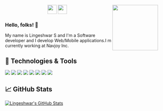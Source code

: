 <p>
  <a href="https://get.wallhere.com/photo/JavaScript-Google-node-js-HTML-Microsoft-Visual-Studio-Python-programming-code-web-development-programming-minimalism-icon-Software-developer-1790213.jpg"><img width="150" align='right' src="https://get.wallhere.com/photo/JavaScript-Google-node-js-HTML-Microsoft-Visual-Studio-Python-programming-code-web-development-programming-minimalism-icon-Software-developer-1790213.jpg"></a>
</p>

<p align='center'>
<a href="https://www.linkedin.com/in/lingeshwar-s-125387146/"><img height="30" src="https://github.com/WaylonWalker/WaylonWalker/blob/main/icon/linkedin.png?raw=true"></a>
<a href="https://instagram.com/i_am_paus___ible"><img height="30" src="https://github.com/WaylonWalker/WaylonWalker/blob/main/icon/instagram.jpg?raw=true"></a>&nbsp;&nbsp;
</p>

### Hello, folks! 👋

My name is Lingeshwar S and I'm a Software developer and I develop Web/Mobile applications.I m currently working at Navjoy Inc.


<!--
**Lingeshwar/Lingeshwar** is a ✨ _special_ ✨ repository because its `README.md` (this file) appears on your GitHub profile.

Here are some ideas to get you started:

- 🔭 I’m currently working on ...
- 🌱 I’m currently learning ...
- 👯 I’m looking to collaborate on ...
- 🤔 I’m looking for help with ...
- 💬 Ask me about ...
- 📫 How to reach me: ...
- 😄 Pronouns: ...
- ⚡ Fun fact: ...
-->

## 🔧 Technologies & Tools
![](https://img.shields.io/badge/Code-JavaScript-informational?style=flat&logo=javascript&logoColor=white&color=2bbc8a)
![](https://img.shields.io/badge/Framework-ReactJS-informational?style=flat&logo=react&logoColor=white&color=2bbc8a)
![](https://img.shields.io/badge/Framework-NodeJS-informational?style=flat&logo=node.js&logoColor=white&color=2bbc8a)
![](https://img.shields.io/badge/Framework-AngularJS-informational?style=flat&logo=angularjs&logoColor=white&color=2bbc8a)
![](https://img.shields.io/badge/Framework-D3JS-informational?style=flat&logo=d3.js&logoColor=white&color=2bbc8a)
![](https://img.shields.io/badge/Database-MongoDB-informational?style=flat&logo=mongodb&logoColor=white&color=2bbc8a)
![](https://img.shields.io/badge/VersionControl-Github-informational?style=flat&logo=git&logoColor=white&color=2bbc8a)
![](https://img.shields.io/badge/Editor-VisualStudioCode-informational?style=flat&logo=visual-studio-code&logoColor=white&color=2bbc8a)

## &#x1f4c8; GitHub Stats

<a href="https://github.com/Lingeshwar/Lingeshwar">
  <img align="center" src="https://github-readme-stats.vercel.app/api?username=Lingeshwar&show_icons=true&line_height=27&count_private=true&title_color=ffffff&text_color=c9cacc&icon_color=2bbc8a&bg_color=1d1f21" alt="Lingeshwar's GitHub Stats" />
</a>